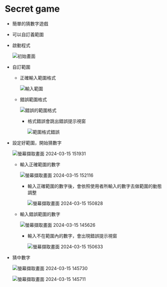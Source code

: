 # Secret game
- 簡單的猜數字遊戲
- 可以自訂義範圍

- 啟動程式
  
  ![初始畫面](https://github.com/kaiser7410/Python-Practise/assets/128657988/9e78213d-8df3-4c58-b548-7eb97f21720d)

- 自訂範圍
   - 正確輸入範圍格式

      ![輸入範圍](https://github.com/kaiser7410/Python-Practise/assets/128657988/d2a74955-3870-4228-bdda-6a289e481767)

  - 錯誤範圍格式

      ![錯誤的範圍格式](https://github.com/kaiser7410/Python-Practise/assets/128657988/67fbb075-008f-4e23-9e4c-633ab0e2cca2)
 
    - 格式錯誤會跳出錯誤提示視窗

        ![範圍格式錯誤](https://github.com/kaiser7410/Python-Practise/assets/128657988/a7691cc7-ff37-486f-9e10-3bd5a988821e)

- 設定好範圍，開始猜數字

  ![螢幕擷取畫面 2024-03-15 151931](https://github.com/kaiser7410/Python-Practise/assets/128657988/3cf2fd2a-afe7-4460-9fbe-117e65b7ed0b)

  - 輸入正確範圍的數字

      ![螢幕擷取畫面 2024-03-15 152116](https://github.com/kaiser7410/Python-Practise/assets/128657988/7ec256ff-d649-43d2-8dac-221c4c1dd20d)

    - 輸入正確範圍的數字後，會依照使用者所輸入的數字去做範圍的動態調整

      ![螢幕擷取畫面 2024-03-15 150828](https://github.com/kaiser7410/Python-Practise/assets/128657988/282d45ef-2add-40e8-9a69-42454ee4e8b5)

  - 輸入錯誤範圍的數字

    ![螢幕擷取畫面 2024-03-15 145626](https://github.com/kaiser7410/Python-Practise/assets/128657988/ac826810-2f0f-4e67-8e1c-4beb21f2f626)

    - 輸入不在範圍內的數字，會出現錯誤提示視窗

        ![螢幕擷取畫面 2024-03-15 150633](https://github.com/kaiser7410/Python-Practise/assets/128657988/99d8c04c-d21d-48b4-b2d2-d8a4552f884c)

- 猜中數字

  ![螢幕擷取畫面 2024-03-15 145730](https://github.com/kaiser7410/Python-Practise/assets/128657988/6cd9face-a15d-444e-a2a4-84b324a2d34a)

  ![螢幕擷取畫面 2024-03-15 145711](https://github.com/kaiser7410/Python-Practise/assets/128657988/429522b4-cf74-497f-91e4-ee574d35cc40)



      
